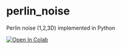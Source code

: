 # perlin_noise
Perlin noise (1,2,3D) implemented in Python

[![Open In Colab](https://colab.research.google.com/assets/colab-badge.svg)](https://colab.research.google.com/github/saesus/perlin_noise/blob/main/Perlin_Noise.ipynb)
